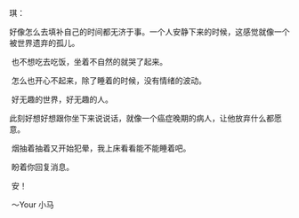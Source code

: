 琪：

​	好像怎么去填补自己的时间都无济于事。一个人安静下来的时候，这感觉就像一个被世界遗弃的孤儿。

​	也不想吃去吃饭，坐着不自然的就哭了起来。

​	怎么也开心不起来，除了睡着的时候，没有情绪的波动。

​	好无趣的世界，好无趣的人。

​	此刻好想好想跟你坐下来说说话，就像一个癌症晚期的病人，让他放弃什么都愿意。

​	烟抽着抽着又开始犯晕，我上床看看能不能睡着吧。

​	盼着你回复消息。

​	安！

​					～Your 小马

​	